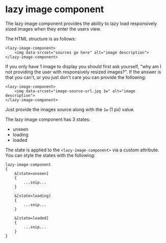 # lazy image component

The lazy image component provides the ability to lazy load responsively sized images when they enter the users view.

The HTML structure is as follows:

```
<lazy-image-component>
    <img data-srcset="sources go here" alt="image description">
</lazy-image-component>
```

If you only have 1 image to display you should first ask yourself, "why am I not providing the user with responsively resized images?". If the answer is that you can't, or you just don't care you can provide the following:

```
<lazy-image-component>
    <img data-srcset="image-source-url.jpg 1w" alt="image description">
</lazy-image-component>
```

Just provide the images source along with the `1w` (1 px) value.

The lazy image component has 3 states:

- unseen
- loading
- loaded

The state is applied to the `<lazy-image-component>` via a custom attribute. You can style the states with the following:

```
lazy-image-component
{
    &[state=unseen]
    {
        ...snip...
    }

    &[state=loading]
    {
        ...snip...
    }

    &[state=loaded]
    {
        ...snip...
    }
}
```
